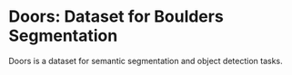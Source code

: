# Doors: Dataset for Boulders Segmentation

Doors is a dataset for semantic segmentation and object detection tasks.